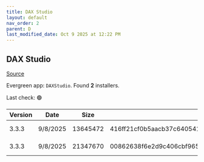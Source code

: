 ```yaml
---
title: DAX Studio
layout: default
nav_order: 2
parent: D
last_modified_date: Oct 9 2025 at 12:22 PM
---
```


## DAX Studio

[Source](https://github.com/DaxStudio/DaxStudio)

Evergreen app: `DAXStudio`. Found **2** installers.

Last check: 🟢

| Version | Date     | Size     | Sha256                                                           | Architecture | InstallerType | Type | URI                                                                                                                                                                                          |
| ------- | -------- | -------- | ---------------------------------------------------------------- | ------------ | ------------- | ---- | -------------------------------------------------------------------------------------------------------------------------------------------------------------------------------------------- |
| 3.3.3   | 9/8/2025 | 13645472 | 416ff21cf0b5aacb37c64054137fc009a3bd404b81ff4ca941be455f8643fcd4 | x86          | Default       | exe  | [https://github.com/DaxStudio/DaxStudio/releases/download/v3.3.3/DaxStudio_3_3_3_setup.exe](https://github.com/DaxStudio/DaxStudio/releases/download/v3.3.3/DaxStudio_3_3_3_setup.exe)       |
| 3.3.3   | 9/8/2025 | 21347670 | 00862638f6e2d9c406cbf965f4ba496884e69694fd96835d9cddbe22c23e1c48 | x86          | Portable      | zip  | [https://github.com/DaxStudio/DaxStudio/releases/download/v3.3.3/DaxStudio_3_3_3_portable.zip](https://github.com/DaxStudio/DaxStudio/releases/download/v3.3.3/DaxStudio_3_3_3_portable.zip) |
